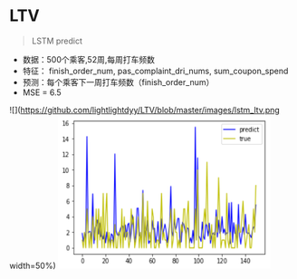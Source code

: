 # LTV

> LSTM predict
* 数据：500个乘客,52周,每周打车频数
* 特征： finish_order_num, pas_complaint_dri_nums, sum_coupon_spend
* 预测：每个乘客下一周打车频数（finish_order_num）
* MSE = 6.5

![](https://github.com/lightlightdyy/LTV/blob/master/images/lstm_ltv.png width=50%)
<img src="https://github.com/lightlightdyy/LTV/blob/master/images/lstm_ltv.png" width="375">


